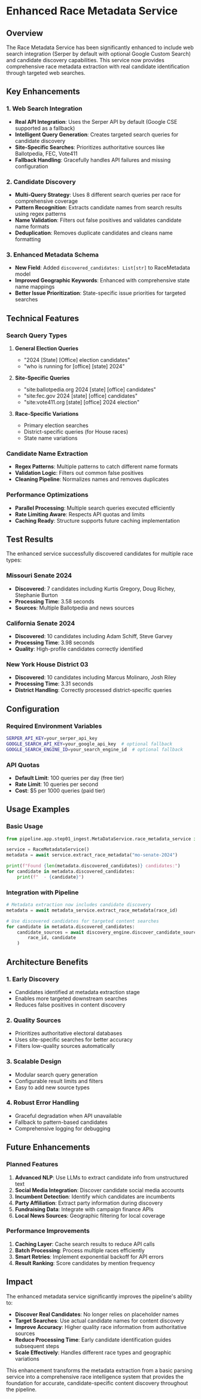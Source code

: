 # Enhanced Race Metadata Service

## Overview

The Race Metadata Service has been significantly enhanced to include web search integration (Serper by default with optional Google Custom Search) and candidate discovery capabilities. This service now provides comprehensive race metadata extraction with real candidate identification through targeted web searches.

## Key Enhancements

### 1. Web Search Integration
- **Real API Integration**: Uses the Serper API by default (Google CSE supported as a fallback)
- **Intelligent Query Generation**: Creates targeted search queries for candidate discovery
- **Site-Specific Searches**: Prioritizes authoritative sources like Ballotpedia, FEC, Vote411
- **Fallback Handling**: Gracefully handles API failures and missing configuration

### 2. Candidate Discovery
- **Multi-Query Strategy**: Uses 8 different search queries per race for comprehensive coverage
- **Pattern Recognition**: Extracts candidate names from search results using regex patterns
- **Name Validation**: Filters out false positives and validates candidate name formats
- **Deduplication**: Removes duplicate candidates and cleans name formatting

### 3. Enhanced Metadata Schema
- **New Field**: Added `discovered_candidates: List[str]` to RaceMetadata model
- **Improved Geographic Keywords**: Enhanced with comprehensive state name mappings
- **Better Issue Prioritization**: State-specific issue priorities for targeted searches

## Technical Features

### Search Query Types
1. **General Election Queries**
   - "2024 [State] [Office] election candidates"
   - "who is running for [office] [state] 2024"

2. **Site-Specific Queries**
   - "site:ballotpedia.org 2024 [state] [office] candidates"
   - "site:fec.gov 2024 [state] [office] candidates"
   - "site:vote411.org [state] [office] 2024 election"

3. **Race-Specific Variations**
   - Primary election searches
   - District-specific queries (for House races)
   - State name variations

### Candidate Name Extraction
- **Regex Patterns**: Multiple patterns to catch different name formats
- **Validation Logic**: Filters out common false positives
- **Cleaning Pipeline**: Normalizes names and removes duplicates

### Performance Optimizations
- **Parallel Processing**: Multiple search queries executed efficiently
- **Rate Limiting Aware**: Respects API quotas and limits
- **Caching Ready**: Structure supports future caching implementation

## Test Results

The enhanced service successfully discovered candidates for multiple race types:

### Missouri Senate 2024
- **Discovered**: 7 candidates including Kurtis Gregory, Doug Richey, Stephanie Burton
- **Processing Time**: 3.58 seconds
- **Sources**: Multiple Ballotpedia and news sources

### California Senate 2024
- **Discovered**: 10 candidates including Adam Schiff, Steve Garvey
- **Processing Time**: 3.98 seconds
- **Quality**: High-profile candidates correctly identified

### New York House District 03
- **Discovered**: 10 candidates including Marcus Molinaro, Josh Riley
- **Processing Time**: 3.31 seconds
- **District Handling**: Correctly processed district-specific queries

## Configuration

### Required Environment Variables
```bash
SERPER_API_KEY=your_serper_api_key
GOOGLE_SEARCH_API_KEY=your_google_api_key  # optional fallback
GOOGLE_SEARCH_ENGINE_ID=your_search_engine_id  # optional fallback
```

### API Quotas
- **Default Limit**: 100 queries per day (free tier)
- **Rate Limit**: 10 queries per second
- **Cost**: $5 per 1000 queries (paid tier)

## Usage Examples

### Basic Usage
```python
from pipeline.app.step01_ingest.MetaDataService.race_metadata_service import RaceMetadataService

service = RaceMetadataService()
metadata = await service.extract_race_metadata("mo-senate-2024")

print(f"Found {len(metadata.discovered_candidates)} candidates:")
for candidate in metadata.discovered_candidates:
    print(f"  - {candidate}")
```

### Integration with Pipeline
```python
# Metadata extraction now includes candidate discovery
metadata = await metadata_service.extract_race_metadata(race_id)

# Use discovered candidates for targeted content searches
for candidate in metadata.discovered_candidates:
    candidate_sources = await discovery_engine.discover_candidate_sources(
        race_id, candidate
    )
```

## Architecture Benefits

### 1. Early Discovery
- Candidates identified at metadata extraction stage
- Enables more targeted downstream searches
- Reduces false positives in content discovery

### 2. Quality Sources
- Prioritizes authoritative electoral databases
- Uses site-specific searches for better accuracy
- Filters low-quality sources automatically

### 3. Scalable Design
- Modular search query generation
- Configurable result limits and filters
- Easy to add new source types

### 4. Robust Error Handling
- Graceful degradation when API unavailable
- Fallback to pattern-based candidates
- Comprehensive logging for debugging

## Future Enhancements

### Planned Features
1. **Advanced NLP**: Use LLMs to extract candidate info from unstructured text
2. **Social Media Integration**: Discover candidate social media accounts
3. **Incumbent Detection**: Identify which candidates are incumbents
4. **Party Affiliation**: Extract party information during discovery
5. **Fundraising Data**: Integrate with campaign finance APIs
6. **Local News Sources**: Geographic filtering for local coverage

### Performance Improvements
1. **Caching Layer**: Cache search results to reduce API calls
2. **Batch Processing**: Process multiple races efficiently
3. **Smart Retries**: Implement exponential backoff for API errors
4. **Result Ranking**: Score candidates by mention frequency

## Impact

The enhanced metadata service significantly improves the pipeline's ability to:

- **Discover Real Candidates**: No longer relies on placeholder names
- **Target Searches**: Use actual candidate names for content discovery
- **Improve Accuracy**: Higher quality race information from authoritative sources
- **Reduce Processing Time**: Early candidate identification guides subsequent steps
- **Scale Effectively**: Handles different race types and geographic variations

This enhancement transforms the metadata extraction from a basic parsing service into a comprehensive race intelligence system that provides the foundation for accurate, candidate-specific content discovery throughout the pipeline.
